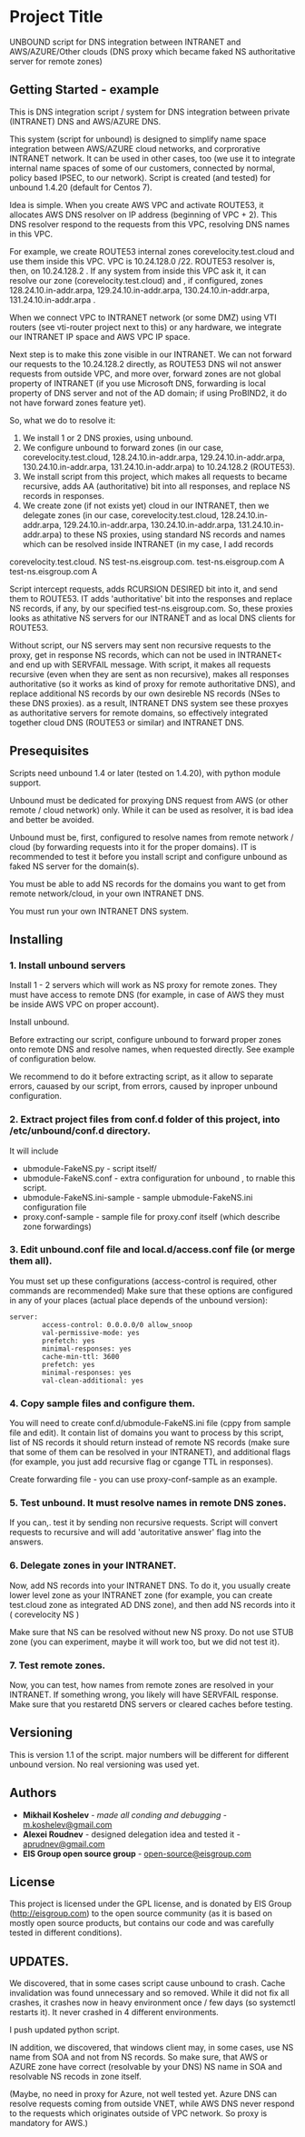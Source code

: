 # Project Title

UNBOUND script for DNS integration between INTRANET and AWS/AZURE/Other clouds
(DNS proxy which became faked NS authoritative server for remote zones)

## Getting Started - example
This is DNS integration script / system for DNS integration between private (INTRANET) DNS and AWS/AZURE DNS. 

This system (script for unbound) is designed to simplify name space integration between 
AWS/AZURE cloud networks, and corprorative INTRANET network. It can be used in other cases, 
too (we use it to integrate internal name spaces of some of our customers, connected by normal,
policy based IPSEC, to our network). 
Script is created (and tested) for unbound 1.4.20 (default for Centos 7).

Idea is simple. When you create AWS VPC and activate ROUTE53, it allocates AWS DNS resolver on IP address (beginning of VPC + 2). 
This DNS resolver respond to the requests from this VPC, resolving DNS names in this VPC.

For example, we create ROUTE53 internal zones corevelocity.test.cloud and use them inside this VPC. VPC is 10.24.128.0 /22. ROUTE53 resolver is, then, on 10.24.128.2 . If any system from inside this VPC ask it, it can resolve our zone (corevelocity.test.cloud) and , if configured, zones 128.24.10.in-addr.arpa, 129.24.10.in-addr.arpa, 130.24.10.in-addr.arpa, 131.24.10.in-addr.arpa .

When we connect VPC to INTRANET network (or some DMZ) using VTI routers (see vti-router project next to this) or any hardware,
we integrate our INTRANET IP space and AWS VPC IP space. 

Next step is to make this zone visible in our INTRANET. We can not forward our requests to the 10.24.128.2 directly, as ROUTE53 DNS wil not answer requests from outside VPC, and more over, forward zones are not global property of INTRANET (if you use Microsoft DNS, forwarding is local property of DNS server and not of the AD domain; if using ProBIND2, it do not have forward zones feature yet).

So, what we do to resolve it:
1) We install 1 or 2 DNS proxies, using unbound.
2) We configure unbound to forward zones (in our case, corevelocity.test.cloud,  128.24.10.in-addr.arpa, 129.24.10.in-addr.arpa, 130.24.10.in-addr.arpa, 131.24.10.in-addr.arpa) to 10.24.128.2 (ROUTE53).
3) We install script from this project, which makes all requests to became recursive, adds AA (authoritative) bit into all responses, and replace NS records in responses.
4) We create zone (if not exists yet) cloud in our INTRANET, then we delegate zones (in our case, corevelocity.test.cloud,  128.24.10.in-addr.arpa, 129.24.10.in-addr.arpa, 130.24.10.in-addr.arpa, 131.24.10.in-addr.arpa) to these NS proxies, using standard NS records and names which can be resolved inside INTRANET (in my case, I add records

  corevelocity.test.cloud. NS test-ns.eisgroup.com.
  test-ns.eisgroup.com A <IP of first NS proxy>
  test-ns.eisgroup.com A <IP of second NS proxy>


Script intercept requests, adds RCURSION DESIRED bit into it, and send them to ROUTE53. IT adds 'authoritative' bit into the responses and replace NS records, if any, by our specified test-ns.eisgroup.com.  So, these proxies looks as athitative NS servers for our INTRANET and as local DNS clients for ROUTE53.

Without script, our NS servers may sent non recursive requests to the proxy, get in response
NS records, which can not be used in INTRANET< and end up with SERVFAIL message. With script, 
it makes all requests recursive (even when they are sent as non recursive), makes all 
responses authoritative (so it works as kind of proxy for remote authoritative DNS),
and replace additional NS records by our own desireble NS records (NSes to these DNS proxies).
as a result, INTRANET DNS system see these proxyes as authoritative servers for remote domains,
so effectively integrated together cloud DNS (ROUTE53 or similar) and INTRANET DNS.

## Presequisites
Scripts need unbound 1.4 or later (tested on 1.4.20), with python module support.

Unbound must be dedicated for proxying DNS request from AWS (or other remote / cloud network)
only. While it can be used as resolver, it is bad idea and better be avoided. 

Unbound must be, first, configured to resolve names from remote network / cloud (by 
forwarding requests into it for the proper domains). IT is recommended to test it before
you install script and configure unbound as faked NS server for the domain(s).

You must be able to add NS records for the domains you want to get from remote network/cloud,
in your own INTRANET DNS.

You must run your own INTRANET DNS system. 

## Installing 

### 1. Install unbound servers
Install 1 - 2 servers which will work as NS proxy for remote zones. They must have access
to remote DNS (for example, in case of AWS they must be inside AWS VPC on proper account).

Install unbound.

Before extracting our script, configure unbound to forward proper zones onto remote DNS
and resolve names, when requested directly. See example of configuration below.

We recommend to do it before extracting script, as it allow to separate errors, cauased by 
our script, from errors, caused by inproper unbound configuration.

### 2. Extract project files from conf.d folder of this project, into /etc/unbound/conf.d directory. 
It will include 
- ubmodule-FakeNS.py - script itself/
- ubmodule-FakeNS.conf - extra configuration for unbound , to rnable this script.
- ubmodule-FakeNS.ini-sample - sample ubmodule-FakeNS.ini configuration file
- proxy.conf-sample - sample file for proxy.conf itself (which describe zone forwardings)

### 3. Edit unbound.conf file and local.d/access.conf file (or merge them all). 
You must set up these configurations (access-control is required, other commands are recommended)
Make sure that these options are configured in any of your places (actual place depends of the unbound version):
```
server:
        access-control: 0.0.0.0/0 allow_snoop
        val-permissive-mode: yes
        prefetch: yes
        minimal-responses: yes
        cache-min-ttl: 3600
        prefetch: yes
        minimal-responses: yes
        val-clean-additional: yes
```

### 4. Copy sample files and configure them.
You will need to create conf.d/ubmodule-FakeNS.ini file (cppy from sample file and edit).
It contain list of domains you want to process by this script, list of NS records it should
return instead of remote NS records (make sure that some of them can be resolved in your 
INTRANET), and additional flags (for example, you just add recursive flag or cgange TTL 
in responses).

Create forwarding file - you can use proxy-conf-sample as an example.


### 5. Test unbound. It must resolve names in remote DNS zones.
If you can,. test it by sending non recursive requests. Script will convert
requests to recursive and will add 'autoritative answer' flag into the answers.

### 6. Delegate zones in your INTRANET.

Now, add NS records into your INTRANET DNS. To do it, you usually create lower level zone
as your INTRANET zone (for example, you can create test.cloud zone as integrated AD DNS zone),
and then add NS records into it ( corevelocity NS <name of NS proxy> )

Make sure that NS can be resolved without new NS proxy. 
Do not use STUB zone (you can experiment, maybe it will work too, but we did not test it).

### 7. Test remote zones.
Now, you can test, how names from remote zones are resolved in your INTRANET.
If something wrong, you likely will have SERVFAIL response. Make sure that you restaretd DNS servers or cleared caches before testing.

## Versioning

This is version 1.1 of the script. major numbers will be different for
different unbound version. No real versioning was used yet.

## Authors

* **Mikhail Koshelev** - *made all conding and debugging* -  m.koshelev@gmail.com 
* **Alexei Roudnev**   - designed delegation idea and tested it - aprudnev@gmail.com
* **EIS Group open source group** - open-source@eisgroup.com


## License

This project is licensed under the GPL license, and is donated by EIS Group (http://eisgroup.com) to the open source community (as it is based on mostly open source products,
but contains our code and was carefully tested in different conditions).

## UPDATES.

We discovered, that in some cases script cause unbound to crash. Cache invalidation was found unnecessary and so removed.
While it did not fix all crashes, it crashes now in heavy environment once / few days (so systemctl restarts it).
It never crashed in 4 different environments. 

I push updated python script.

IN addition, we discovered, that windows client may, in some cases, use NS name from SOA and not from NS records.
So make sure, that AWS or AZURE zone have correct (resolvable by your DNS) NS name in SOA and resolvable
NS recods in zone itself.

(Maybe, no need in proxy for Azure, not well tested yet. Azure DNS can resolve requests coming from outside VNET, while
AWS DNS never respond to the requests which originates outside of VPC network. So proxy is mandatory for AWS.)

